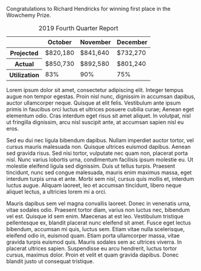 ---
---

Congratulations to Richard Hendricks for winning first place in the Wowchemy Prize.

<table>
  <caption>2019 Fourth Quarter Report</caption>
  <thead>
    <tr>
      <th><!-- Intentionally Blank --></th>
      <th>October</th>
      <th>November</th>
      <th>December</th>
    <tr>
  </thead>
  <tbody>
    <tr>
      <th>Projected</th>
      <td>$820,180</td>
      <td>$841,640</td>
      <td>$732,270</td>
    </tr>
    <tr>
      <th>Actual</th>
      <td>$850,730</td>
      <td>$892,580</td>
      <td>$801,240</td>
    </tr>
    <tr>
      <th>Utilization</th>
      <td>83%</td>
      <td>90%</td>
      <td>75%</td>
    </tr>
  </tbody>
</table>




<!--more-->

Lorem ipsum dolor sit amet, consectetur adipiscing elit. Integer tempus augue non tempor egestas. Proin nisl nunc, dignissim in accumsan dapibus, auctor ullamcorper neque. Quisque at elit felis. Vestibulum ante ipsum primis in faucibus orci luctus et ultrices posuere cubilia curae; Aenean eget elementum odio. Cras interdum eget risus sit amet aliquet. In volutpat, nisl ut fringilla dignissim, arcu nisl suscipit ante, at accumsan sapien nisl eu eros.

Sed eu dui nec ligula bibendum dapibus. Nullam imperdiet auctor tortor, vel cursus mauris malesuada non. Quisque ultrices euismod dapibus. Aenean sed gravida risus. Sed nisi tortor, vulputate nec quam non, placerat porta nisl. Nunc varius lobortis urna, condimentum facilisis ipsum molestie eu. Ut molestie eleifend ligula sed dignissim. Duis ut tellus turpis. Praesent tincidunt, nunc sed congue malesuada, mauris enim maximus massa, eget interdum turpis urna et ante. Morbi sem nisl, cursus quis mollis et, interdum luctus augue. Aliquam laoreet, leo et accumsan tincidunt, libero neque aliquet lectus, a ultricies lorem mi a orci.

Mauris dapibus sem vel magna convallis laoreet. Donec in venenatis urna, vitae sodales odio. Praesent tortor diam, varius non luctus nec, bibendum vel est. Quisque id sem enim. Maecenas at est leo. Vestibulum tristique pellentesque ex, blandit placerat nunc eleifend sit amet. Fusce eget lectus bibendum, accumsan mi quis, luctus sem. Etiam vitae nulla scelerisque, eleifend odio in, euismod quam. Etiam porta ullamcorper massa, vitae gravida turpis euismod quis. Mauris sodales sem ac ultrices viverra. In placerat ultrices sapien. Suspendisse eu arcu hendrerit, luctus tortor cursus, maximus dolor. Proin et velit et quam gravida dapibus. Donec blandit justo ut consequat tristique.

